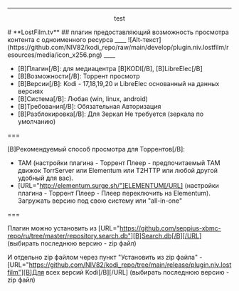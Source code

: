 ____
<p align="center">
  test
</p>
# **LostFilm.tv** 
## плагин предоставляющий возможность просмотра контента с одноименного ресурса
____
![Alt-текст](https://github.com/NIV82/kodi_repo/raw/main/develop/plugin.niv.lostfilm/resources/media/icon_x256.png)
____

- [B]Плагин[/B]: для медиацентра [B]KODI[/B], [B]LibreElec[/B]
- [B]Возможности[/B]: Торрент просмотр
- [B]Версии[/B]: Kodi - 17,18,19,20 и LibreElec основанный на данных версиях
- [B]Система[/B]: Любая (win, linux, android)
- [B]Требования[/B]: Обязательная Авторизация
- [B]Разблокировка[/B]: Для Зеркал Не требуется (зеркала по умолчанию)

===

[B]Рекомендуемый способ просмотра для Торрентов[/B]:

- ТАМ (настройки плагина - Торрент Плеер - предпочитаемый ТАМ движок  TorrServer или Elementum или T2HTTP или любой другой удобный для вас).
- [URL="http://elementum.surge.sh/"]ELEMENTUM[/URL] (настройки плагина - Торрент Плеер - Плеер переключить на Elementum). Загружать версию под свою систему или "all-in-one"

===

Плагин можно установить из [URL="https://github.com/seppius-xbmc-repo/ru/tree/master/repository.search.db"][B]Search.db[/B][/URL] (выбирать последнюю версию - zip файл)

И отдельно zip файлом через пункт "Установить из zip файла" - [URL="https://github.com/NIV82/kodi_repo/tree/main/release/plugin.niv.lostfilm"][B]Для всех версий Kodi[/B][/URL] (выбирать последнюю версию - zip файл)
